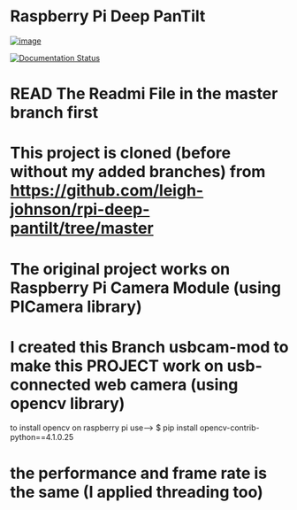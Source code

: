 # Raspberry Pi Deep PanTilt

[![image](https://img.shields.io/pypi/v/rpi_deep_pantilt.svg)](https://pypi.python.org/pypi/rpi-deep-pantilt)

<!-- [![image](https://img.shields.io/travis/leigh-johnson/rpi_deep_pantilt.svg)](https://travis-ci.org/leigh-johnson/rpi_deep_pantilt) -->

[![Documentation
Status](https://readthedocs.org/projects/rpi-deep-pantilt/badge/?version=latest)](https://rpi-deep-pantilt.readthedocs.io/en/latest/?badge=latest)

# READ The Readmi File in the master branch first 

# This project is cloned (before without my added branches) from https://github.com/leigh-johnson/rpi-deep-pantilt/tree/master 

# The original project works on Raspberry Pi Camera Module (using   PICamera library)

# I created this Branch usbcam-mod to make this PROJECT work on usb-connected web camera (using opencv library)
to install opencv on raspberry pi 
use--> $
    pip install opencv-contrib-python==4.1.0.25

# the performance and frame rate is the same (I applied threading too)

